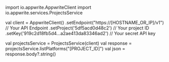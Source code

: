 import io.appwrite.AppwriteClient
import io.appwrite.services.ProjectsService

val client = AppwriteClient()
  .setEndpoint("https://[HOSTNAME_OR_IP]/v1") // Your API Endpoint
  .setProject('5df5acd0d48c2') // Your project ID
  .setKey('919c2d18fb5d4...a2ae413da83346ad2') // Your secret API key

val projectsService = ProjectsService(client)
val response = projectsService.listPlatforms("[PROJECT_ID]")
val json = response.body?.string()